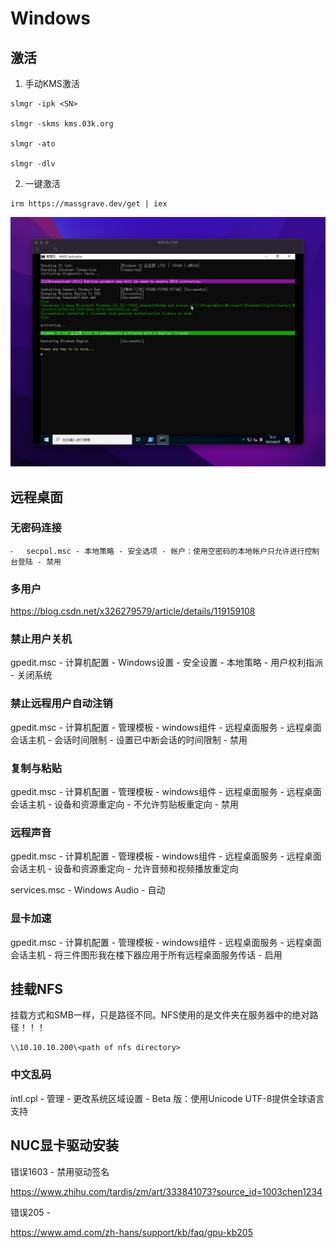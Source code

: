 
# Windows 

## 激活

1. 手动KMS激活

```shell
slmgr -ipk <SN>

slmgr -skms kms.03k.org

slmgr -ato

slmgr -dlv
```

2. 一键激活

```shell
irm https://massgrave.dev/get | iex
```
![](assets/2023-11/16990761576441.jpg)

## 远程桌面

### 无密码连接

	⁃	secpol.msc - 本地策略 - 安全选项 - 帐户：使用空密码的本地帐户只允许进行控制台登陆 - 禁用

### 多用户

https://blog.csdn.net/x326279579/article/details/119159108

### 禁止用户关机

gpedit.msc - 计算机配置 - Windows设置 - 安全设置 - 本地策略 - 用户权利指派 - 关闭系统

### 禁止远程用户自动注销

gpedit.msc - 计算机配置 - 管理模板 - windows组件 - 远程桌面服务 - 远程桌面会话主机 - 会话时间限制 - 设置已中断会话的时间限制 - 禁用

### 复制与粘贴

gpedit.msc - 计算机配置 - 管理模板 - windows组件 - 远程桌面服务 - 远程桌面会话主机 - 设备和资源重定向 - 不允许剪贴板重定向 - 禁用

### 远程声音

gpedit.msc - 计算机配置 - 管理模板 - windows组件 - 远程桌面服务 - 远程桌面会话主机 - 设备和资源重定向 - 允许音频和视频播放重定向

services.msc - Windows Audio - 自动 

### 显卡加速

gpedit.msc - 计算机配置 - 管理模板 - windows组件 - 远程桌面服务 - 远程桌面会话主机 - 将三件图形我在楼下器应用于所有远程桌面服务传话 - 启用

## 挂载NFS

挂载方式和SMB一样，只是路径不同。NFS使用的是文件夹在服务器中的绝对路径！！！

```shell
\\10.10.10.200\<path of nfs directory>
```

### 中文乱码

intl.cpl - 管理 - 更改系统区域设置 - Beta 版：使用Unicode UTF-8提供全球语言支持

## NUC显卡驱动安装

错误1603 - 禁用驱动签名

https://www.zhihu.com/tardis/zm/art/333841073?source_id=1003chen1234

错误205 - 

https://www.amd.com/zh-hans/support/kb/faq/gpu-kb205